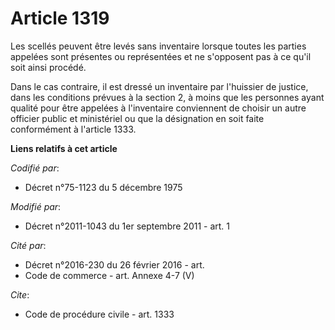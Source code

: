 # Article 1319

Les scellés peuvent être levés sans inventaire lorsque toutes les parties appelées sont présentes ou représentées et ne
s'opposent pas à ce qu'il soit ainsi procédé. 

Dans le cas contraire, il est dressé un inventaire par l'huissier de justice, dans les conditions prévues à la section 2, à
moins que les personnes ayant qualité pour être appelées à l'inventaire conviennent de choisir un autre officier public et
ministériel ou que la désignation en soit faite conformément à l'article 1333.

**Liens relatifs à cet article**

_Codifié par_:

  - Décret n°75-1123 du 5 décembre 1975

_Modifié par_:

  - Décret n°2011-1043 du 1er septembre 2011 - art. 1

_Cité par_:

  - Décret n°2016-230 du 26 février 2016 - art.
  - Code de commerce - art. Annexe 4-7 (V)

_Cite_:

  - Code de procédure civile - art. 1333
